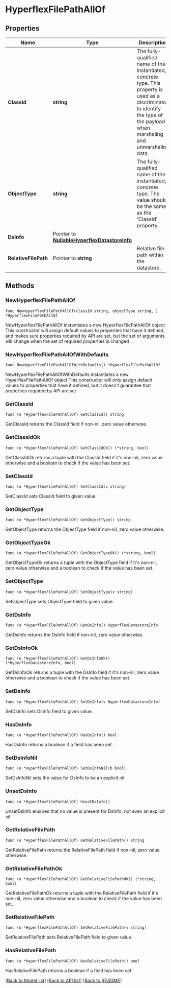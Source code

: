 # HyperflexFilePathAllOf

## Properties

Name | Type | Description | Notes
------------ | ------------- | ------------- | -------------
**ClassId** | **string** | The fully-qualified name of the instantiated, concrete type. This property is used as a discriminator to identify the type of the payload when marshaling and unmarshaling data. | [default to "hyperflex.FilePath"]
**ObjectType** | **string** | The fully-qualified name of the instantiated, concrete type. The value should be the same as the &#39;ClassId&#39; property. | [default to "hyperflex.FilePath"]
**DsInfo** | Pointer to [**NullableHyperflexDatastoreInfo**](HyperflexDatastoreInfo.md) |  | [optional] 
**RelativeFilePath** | Pointer to **string** | Relative file path within the datastore. | [optional] [readonly] 

## Methods

### NewHyperflexFilePathAllOf

`func NewHyperflexFilePathAllOf(classId string, objectType string, ) *HyperflexFilePathAllOf`

NewHyperflexFilePathAllOf instantiates a new HyperflexFilePathAllOf object
This constructor will assign default values to properties that have it defined,
and makes sure properties required by API are set, but the set of arguments
will change when the set of required properties is changed

### NewHyperflexFilePathAllOfWithDefaults

`func NewHyperflexFilePathAllOfWithDefaults() *HyperflexFilePathAllOf`

NewHyperflexFilePathAllOfWithDefaults instantiates a new HyperflexFilePathAllOf object
This constructor will only assign default values to properties that have it defined,
but it doesn't guarantee that properties required by API are set

### GetClassId

`func (o *HyperflexFilePathAllOf) GetClassId() string`

GetClassId returns the ClassId field if non-nil, zero value otherwise.

### GetClassIdOk

`func (o *HyperflexFilePathAllOf) GetClassIdOk() (*string, bool)`

GetClassIdOk returns a tuple with the ClassId field if it's non-nil, zero value otherwise
and a boolean to check if the value has been set.

### SetClassId

`func (o *HyperflexFilePathAllOf) SetClassId(v string)`

SetClassId sets ClassId field to given value.


### GetObjectType

`func (o *HyperflexFilePathAllOf) GetObjectType() string`

GetObjectType returns the ObjectType field if non-nil, zero value otherwise.

### GetObjectTypeOk

`func (o *HyperflexFilePathAllOf) GetObjectTypeOk() (*string, bool)`

GetObjectTypeOk returns a tuple with the ObjectType field if it's non-nil, zero value otherwise
and a boolean to check if the value has been set.

### SetObjectType

`func (o *HyperflexFilePathAllOf) SetObjectType(v string)`

SetObjectType sets ObjectType field to given value.


### GetDsInfo

`func (o *HyperflexFilePathAllOf) GetDsInfo() HyperflexDatastoreInfo`

GetDsInfo returns the DsInfo field if non-nil, zero value otherwise.

### GetDsInfoOk

`func (o *HyperflexFilePathAllOf) GetDsInfoOk() (*HyperflexDatastoreInfo, bool)`

GetDsInfoOk returns a tuple with the DsInfo field if it's non-nil, zero value otherwise
and a boolean to check if the value has been set.

### SetDsInfo

`func (o *HyperflexFilePathAllOf) SetDsInfo(v HyperflexDatastoreInfo)`

SetDsInfo sets DsInfo field to given value.

### HasDsInfo

`func (o *HyperflexFilePathAllOf) HasDsInfo() bool`

HasDsInfo returns a boolean if a field has been set.

### SetDsInfoNil

`func (o *HyperflexFilePathAllOf) SetDsInfoNil(b bool)`

 SetDsInfoNil sets the value for DsInfo to be an explicit nil

### UnsetDsInfo
`func (o *HyperflexFilePathAllOf) UnsetDsInfo()`

UnsetDsInfo ensures that no value is present for DsInfo, not even an explicit nil
### GetRelativeFilePath

`func (o *HyperflexFilePathAllOf) GetRelativeFilePath() string`

GetRelativeFilePath returns the RelativeFilePath field if non-nil, zero value otherwise.

### GetRelativeFilePathOk

`func (o *HyperflexFilePathAllOf) GetRelativeFilePathOk() (*string, bool)`

GetRelativeFilePathOk returns a tuple with the RelativeFilePath field if it's non-nil, zero value otherwise
and a boolean to check if the value has been set.

### SetRelativeFilePath

`func (o *HyperflexFilePathAllOf) SetRelativeFilePath(v string)`

SetRelativeFilePath sets RelativeFilePath field to given value.

### HasRelativeFilePath

`func (o *HyperflexFilePathAllOf) HasRelativeFilePath() bool`

HasRelativeFilePath returns a boolean if a field has been set.


[[Back to Model list]](../README.md#documentation-for-models) [[Back to API list]](../README.md#documentation-for-api-endpoints) [[Back to README]](../README.md)


